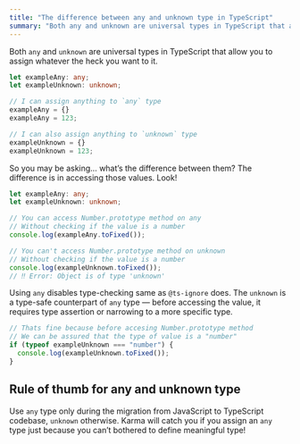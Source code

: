 ```yaml
---
title: "The difference between any and unknown type in TypeScript"
summary: "Both any and unknown are universal types in TypeScript that allow you to  assign whatever the heck you want to it. The difference is in accessing those values. Let me explain."
---
```


Both `any` and `unknown` are universal types in TypeScript that allow you to  assign whatever the heck you want to it.

```ts
let exampleAny: any;
let exampleUnknown: unknown;

// I can assign anything to `any` type
exampleAny = {}
exampleAny = 123;

// I can also assign anything to `unknown` type
exampleUnknown = {}
exampleUnknown = 123;
```

So you may be asking… what’s the difference between them? The difference is in accessing those values. Look!

```ts
let exampleAny: any;
let exampleUnknown: unknown;

// You can access Number.prototype method on any
// Without checking if the value is a number
console.log(exampleAny.toFixed());

// You can't access Number.prototype method on unknown
// Without checking if the value is a number
console.log(exampleUnknown.toFixed());
// ‼️ Error: Object is of type 'unknown'
```

Using `any` disables type-checking same as `@ts-ignore` does. The `unknown` is a type-safe counterpart of `any` type — before accessing the value, it requires type assertion or narrowing to a more specific type.

```ts
// Thats fine because before accesing Number.prototype method
// We can be assured that the type of value is a "number"
if (typeof exampleUnknown === "number") {
  console.log(exampleUnknown.toFixed());
}
```

## Rule of thumb for any and unknown type

Use `any` type only during the migration from JavaScript to TypeScript codebase, `unknown` otherwise. Karma will catch you if you assign an `any` type just because you can’t bothered to define meaningful type!
